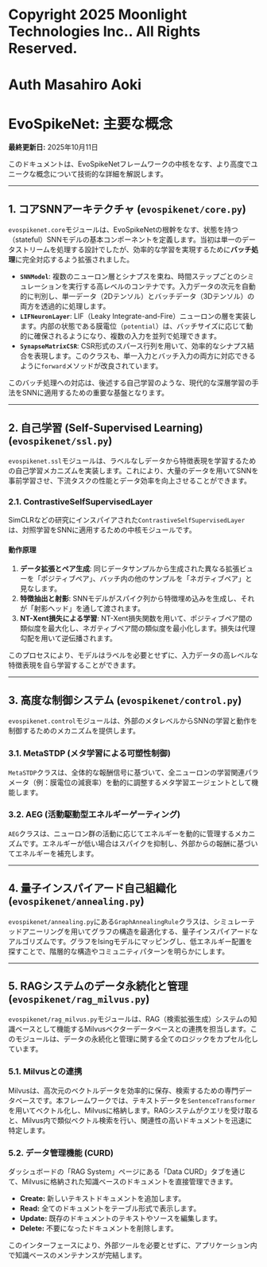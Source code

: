 # Copyright 2025 Moonlight Technologies Inc.. All Rights Reserved.
# Auth Masahiro Aoki

# EvoSpikeNet: 主要な概念

**最終更新日:** 2025年10月11日

このドキュメントは、EvoSpikeNetフレームワークの中核をなす、より高度でユニークな概念について技術的な詳細を解説します。

---

## 1. コアSNNアーキテクチャ (`evospikenet/core.py`)

`evospikenet.core`モジュールは、EvoSpikeNetの根幹をなす、状態を持つ（stateful）SNNモデルの基本コンポーネントを定義します。当初は単一のデータストリームを処理する設計でしたが、効率的な学習を実現するために**バッチ処理**に完全対応するよう拡張されました。

- **`SNNModel`**: 複数のニューロン層とシナプスを束ね、時間ステップごとのシミュレーションを実行する高レベルのコンテナです。入力データの次元を自動的に判別し、単一データ（2Dテンソル）とバッチデータ（3Dテンソル）の両方を透過的に処理します。
- **`LIFNeuronLayer`**: LIF（Leaky Integrate-and-Fire）ニューロンの層を実装します。内部の状態である膜電位（`potential`）は、バッチサイズに応じて動的に確保されるようになり、複数の入力を並列で処理できます。
- **`SynapseMatrixCSR`**: CSR形式のスパース行列を用いて、効率的なシナプス結合を表現します。このクラスも、単一入力とバッチ入力の両方に対応できるように`forward`メソッドが改良されています。

このバッチ処理への対応は、後述する自己学習のような、現代的な深層学習の手法をSNNに適用するための重要な基盤となります。

---

## 2. 自己学習 (Self-Supervised Learning) (`evospikenet/ssl.py`)

`evospikenet.ssl`モジュールは、ラベルなしデータから特徴表現を学習するための自己学習メカニズムを実装します。これにより、大量のデータを用いてSNNを事前学習させ、下流タスクの性能とデータ効率を向上させることができます。

### 2.1. ContrastiveSelfSupervisedLayer

SimCLRなどの研究にインスパイアされた`ContrastiveSelfSupervisedLayer`は、対照学習をSNNに適用するための中核モジュールです。

#### 動作原理
1.  **データ拡張とペア生成**: 同じデータサンプルから生成された異なる拡張ビューを「ポジティブペア」、バッチ内の他のサンプルを「ネガティブペア」と見なします。
2.  **特徴抽出と射影**: SNNモデルがスパイク列から特徴埋め込みを生成し、それが「射影ヘッド」を通して渡されます。
3.  **NT-Xent損失による学習**: NT-Xent損失関数を用いて、ポジティブペア間の類似度を最大化し、ネガティブペア間の類似度を最小化します。損失は代理勾配を用いて逆伝播されます。

このプロセスにより、モデルはラベルを必要とせずに、入力データの高レベルな特徴表現を自ら学習することができます。

---

## 3. 高度な制御システム (`evospikenet/control.py`)

`evospikenet.control`モジュールは、外部のメタレベルからSNNの学習と動作を制御するためのメカニズムを提供します。

### 3.1. MetaSTDP (メタ学習による可塑性制御)

`MetaSTDP`クラスは、全体的な報酬信号に基づいて、全ニューロンの学習関連パラメータ（例：膜電位の減衰率）を動的に調整するメタ学習エージェントとして機能します。

### 3.2. AEG (活動駆動型エネルギーゲーティング)

`AEG`クラスは、ニューロン群の活動に応じてエネルギーを動的に管理するメカニズムです。エネルギーが低い場合はスパイクを抑制し、外部からの報酬に基づいてエネルギーを補充します。

---

## 4. 量子インスパイアード自己組織化 (`evospikenet/annealing.py`)

`evospikenet/annealing.py`にある`GraphAnnealingRule`クラスは、シミュレーテッドアニーリングを用いてグラフの構造を最適化する、量子インスパイアードなアルゴリズムです。グラフをIsingモデルにマッピングし、低エネルギー配置を探すことで、階層的な構造やコミュニティパターンを明らかにします。

---

## 5. RAGシステムのデータ永続化と管理 (`evospikenet/rag_milvus.py`)

`evospikenet/rag_milvus.py`モジュールは、RAG（検索拡張生成）システムの知識ベースとして機能するMilvusベクターデータベースとの連携を担当します。このモジュールは、データの永続化と管理に関する全てのロジックをカプセル化しています。

### 5.1. Milvusとの連携
Milvusは、高次元のベクトルデータを効率的に保存、検索するための専門データベースです。本フレームワークでは、テキストデータを`SentenceTransformer`を用いてベクトル化し、Milvusに格納します。RAGシステムがクエリを受け取ると、Milvus内で類似ベクトル検索を行い、関連性の高いドキュメントを迅速に特定します。

### 5.2. データ管理機能 (CURD)
ダッシュボードの「RAG System」ページにある「Data CURD」タブを通じて、Milvusに格納された知識ベースのドキュメントを直接管理できます。
- **Create:** 新しいテキストドキュメントを追加します。
- **Read:** 全てのドキュメントをテーブル形式で表示します。
- **Update:** 既存のドキュメントのテキストやソースを編集します。
- **Delete:** 不要になったドキュメントを削除します。

このインターフェースにより、外部ツールを必要とせずに、アプリケーション内で知識ベースのメンテナンスが完結します。